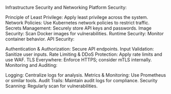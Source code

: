 Infrastructure Security and Networking
Platform Security:

Principle of Least Privilege: Apply least privilege across the system.
Network Policies: Use Kubernetes network policies to restrict traffic.
Secrets Management: Securely store API keys and passwords.
Image Security: Scan Docker images for vulnerabilities.
Runtime Security: Monitor container behavior.
API Security:

Authentication & Authorization: Secure API endpoints.
Input Validation: Sanitize user inputs.
Rate Limiting & DDoS Protection: Apply rate limits and use WAF.
TLS Everywhere: Enforce HTTPS; consider mTLS internally.
Monitoring and Auditing:

Logging: Centralize logs for analysis.
Metrics & Monitoring: Use Prometheus or similar tools.
Audit Trails: Maintain audit logs for compliance.
Security Scanning: Regularly scan for vulnerabilities.